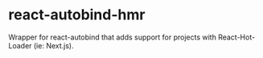 # react-autobind-hmr
Wrapper for react-autobind that adds support for projects with React-Hot-Loader (ie: Next.js).
